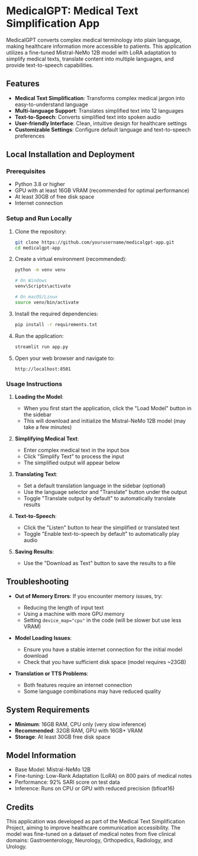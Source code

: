 # MedicalGPT: Medical Text Simplification App

MedicalGPT converts complex medical terminology into plain language, making healthcare information more accessible to patients. This application utilizes a fine-tuned Mistral-NeMo 12B model with LoRA adaptation to simplify medical texts, translate content into multiple languages, and provide text-to-speech capabilities.

## Features

- **Medical Text Simplification**: Transforms complex medical jargon into easy-to-understand language
- **Multi-language Support**: Translates simplified text into 12 languages
- **Text-to-Speech**: Converts simplified text into spoken audio
- **User-friendly Interface**: Clean, intuitive design for healthcare settings
- **Customizable Settings**: Configure default language and text-to-speech preferences

## Local Installation and Deployment

### Prerequisites

- Python 3.8 or higher
- GPU with at least 16GB VRAM (recommended for optimal performance)
- At least 30GB of free disk space
- Internet connection

### Setup and Run Locally

1. Clone the repository:
   ```bash
   git clone https://github.com/yourusername/medicalgpt-app.git
   cd medicalgpt-app
   ```

2. Create a virtual environment (recommended):
   ```bash
   python -m venv venv
   
   # On Windows
   venv\Scripts\activate
   
   # On macOS/Linux
   source venv/bin/activate
   ```

3. Install the required dependencies:
   ```bash
   pip install -r requirements.txt
   ```

4. Run the application:
   ```bash
   streamlit run app.py
   ```

5. Open your web browser and navigate to:
   ```
   http://localhost:8501
   ```

### Usage Instructions

1. **Loading the Model**:
   - When you first start the application, click the "Load Model" button in the sidebar
   - This will download and initialize the Mistral-NeMo 12B model (may take a few minutes)

2. **Simplifying Medical Text**:
   - Enter complex medical text in the input box
   - Click "Simplify Text" to process the input
   - The simplified output will appear below

3. **Translating Text**:
   - Set a default translation language in the sidebar (optional)
   - Use the language selector and "Translate" button under the output
   - Toggle "Translate output by default" to automatically translate results

4. **Text-to-Speech**:
   - Click the "Listen" button to hear the simplified or translated text
   - Toggle "Enable text-to-speech by default" to automatically play audio

5. **Saving Results**:
   - Use the "Download as Text" button to save the results to a file

## Troubleshooting

- **Out of Memory Errors**: If you encounter memory issues, try:
  - Reducing the length of input text
  - Using a machine with more GPU memory
  - Setting `device_map="cpu"` in the code (will be slower but use less VRAM)

- **Model Loading Issues**:
  - Ensure you have a stable internet connection for the initial model download
  - Check that you have sufficient disk space (model requires ~23GB)

- **Translation or TTS Problems**:
  - Both features require an internet connection
  - Some language combinations may have reduced quality

## System Requirements

- **Minimum**: 16GB RAM, CPU only (very slow inference)
- **Recommended**: 32GB RAM, GPU with 16GB+ VRAM
- **Storage**: At least 30GB free disk space

## Model Information

- Base Model: Mistral-NeMo 12B
- Fine-tuning: Low-Rank Adaptation (LoRA) on 800 pairs of medical notes
- Performance: 92% SARI score on test data
- Inference: Runs on CPU or GPU with reduced precision (bfloat16)

## Credits

This application was developed as part of the Medical Text Simplification Project, aiming to improve healthcare communication accessibility. The model was fine-tuned on a dataset of medical notes from five clinical domains: Gastroenterology, Neurology, Orthopedics, Radiology, and Urology.